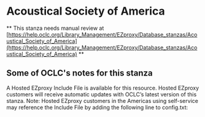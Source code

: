 # Acoustical Society of America
** This stanza needs manual review at [https://help.oclc.org/Library_Management/EZproxy/Database_stanzas/Acoustical_Society_of_America](https://help.oclc.org/Library_Management/EZproxy/Database_stanzas/Acoustical_Society_of_America) **

## Some of OCLC's notes for this stanza

A Hosted EZproxy Include File is available for this resource. Hosted EZproxy customers will receive automatic updates with OCLC&rsquo;s latest version of this stanza. Note: Hosted EZproxy customers in the Americas using self-service may reference the Include File by adding the following line to config.txt:

&nbsp;

